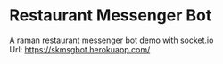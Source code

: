 # Restaurant Messenger Bot
A raman restaurant messenger bot demo with socket.io<br/>
Url: https://skmsgbot.herokuapp.com/
